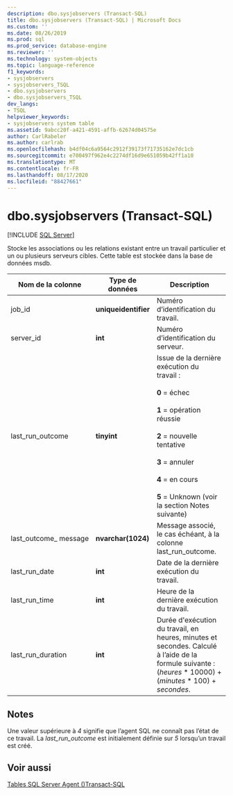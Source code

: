 ```yaml
---
description: dbo.sysjobservers (Transact-SQL)
title: dbo.sysjobservers (Transact-SQL) | Microsoft Docs
ms.custom: ''
ms.date: 08/26/2019
ms.prod: sql
ms.prod_service: database-engine
ms.reviewer: ''
ms.technology: system-objects
ms.topic: language-reference
f1_keywords:
- sysjobservers
- sysjobservers_TSQL
- dbo.sysjobservers
- dbo.sysjobservers_TSQL
dev_langs:
- TSQL
helpviewer_keywords:
- sysjobservers system table
ms.assetid: 9abcc20f-a421-4591-affb-62674d04575e
author: CarlRabeler
ms.author: carlrab
ms.openlocfilehash: b4df04c6a9564c2912f39173f71735162e7dc1cb
ms.sourcegitcommit: e700497f962e4c2274df16d9e651059b42ff1a10
ms.translationtype: MT
ms.contentlocale: fr-FR
ms.lasthandoff: 08/17/2020
ms.locfileid: "88427661"
---
```

# <a name="dbosysjobservers-transact-sql"></a>dbo.sysjobservers (Transact-SQL)
[!INCLUDE [SQL Server](../../includes/applies-to-version/sqlserver.md)]

Stocke les associations ou les relations existant entre un travail particulier et un ou plusieurs serveurs cibles. Cette table est stockée dans la base de données msdb.
  
|Nom de la colonne|Type de données|Description|  
|-----------------|---------------|-----------------|  
|job_id|**uniqueidentifier**|Numéro d’identification du travail.|  
|server_id|**int**|Numéro d’identification du serveur.|  
|last_run_outcome|**tinyint**|Issue de la dernière exécution du travail :<br /><br /> **0** = échec<br /><br /> **1** = opération réussie<br /><br /> **2** = nouvelle tentative<br /><br /> **3** = annuler<br /><br /> **4** = en cours<br /><br /> **5** = Unknown (voir la section Notes suivante) |  
|last_outcome_ message|**nvarchar(1024)**|Message associé, le cas échéant, à la colonne last_run_outcome.|  
|last_run_date|**int**|Date de la dernière exécution du travail.|  
|last_run_time|**int**|Heure de la dernière exécution du travail.|  
|last_run_duration|**int**|Durée d'exécution du travail, en heures, minutes et secondes. Calculé à l’aide de la formule suivante : (*heures* \* 10000) + (*minutes* \* 100) + *secondes*.|  


## <a name="remarks"></a>Notes

Une valeur supérieure à *4* signifie que l’agent SQL ne connaît pas l’état de ce travail. La *last_run_outcome* est initialement définie sur *5* lorsqu’un travail est créé.


## <a name="see-also"></a>Voir aussi

[Tables SQL Server Agent &#40;&#41;Transact-SQL ](../../relational-databases/system-tables/sql-server-agent-tables-transact-sql.md)  
